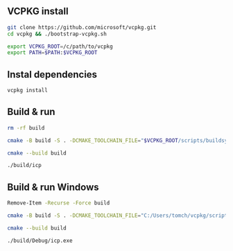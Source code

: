 ## VCPKG install
```bash
git clone https://github.com/microsoft/vcpkg.git
cd vcpkg && ./bootstrap-vcpkg.sh

export VCPKG_ROOT=/c/path/to/vcpkg
export PATH=$PATH:$VCPKG_ROOT
```

## Instal dependencies
```bash
vcpkg install
```

## Build & run
```bash
rm -rf build

cmake -B build -S . -DCMAKE_TOOLCHAIN_FILE="$VCPKG_ROOT/scripts/buildsystems/vcpkg.cmake"

cmake --build build

./build/icp
```

## Build & run Windows
```bash
Remove-Item -Recurse -Force build

cmake -B build -S . -DCMAKE_TOOLCHAIN_FILE="C:/Users/tomch/vcpkg/scripts/buildsystems/vcpkg.cmake" -DVCPKG_TARGET_TRIPLET=x64-windows

cmake --build build

./build/Debug/icp.exe
```
